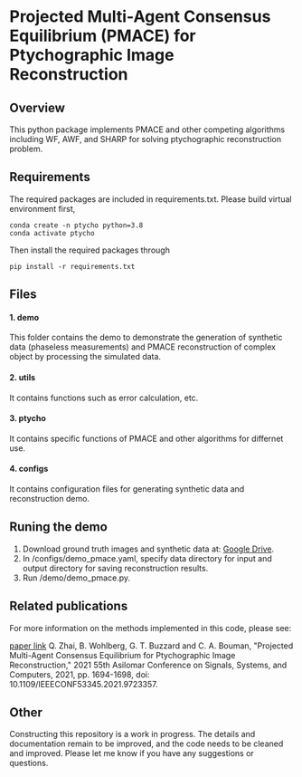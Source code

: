 # Projected Multi-Agent Consensus Equilibrium (PMACE) for Ptychographic Image Reconstruction

## Overview
This python package implements PMACE and other competing algorithms including WF, AWF, and SHARP for solving ptychographic 
reconstruction problem. 

## Requirements
The required packages are included in requirements.txt. Please build virtual environment first,
```console
conda create -n ptycho python=3.8
conda activate ptycho
```
Then install the required packages through
```console
pip install -r requirements.txt
```

## Files
#### 1. demo <br/>
This folder contains the demo to demonstrate the generation of synthetic data (phaseless measurements) and 
PMACE reconstruction of complex object by processing the simulated data.
#### 2. utils <br/>
It contains functions such as error calculation, etc. 
#### 3. ptycho <br/>
It contains specific functions of PMACE and other algorithms for differnet use. 
#### 4. configs <br/>
It contains configuration files for generating synthetic data and reconstruction demo.


## Runing the demo
1. Download ground truth images and synthetic data at: [Google Drive](https://drive.google.com/drive/folders/1feA5LdkEjVJhqhyFRu7ErgqwKa9Nbkxp?usp=sharing).
2. In /configs/demo_pmace.yaml, specify data directory for input and output directory for saving reconstruction results.
3. Run /demo/demo_pmace.py.

## Related publications
For more information on the methods implemented in this code, please see:

[paper link](https://ieeexplore.ieee.org/document/9723357)
Q. Zhai, B. Wohlberg, G. T. Buzzard and C. A. Bouman, "Projected Multi-Agent Consensus Equilibrium for Ptychographic Image Reconstruction," 2021 55th Asilomar Conference on Signals, Systems, and Computers, 2021, pp. 1694-1698, doi: 10.1109/IEEECONF53345.2021.9723357.

## Other
Constructing this repository is a work in progress. The details and documentation remain to be improved, and the code needs to be cleaned and improved. Please let me know if you have any suggestions or questions.

